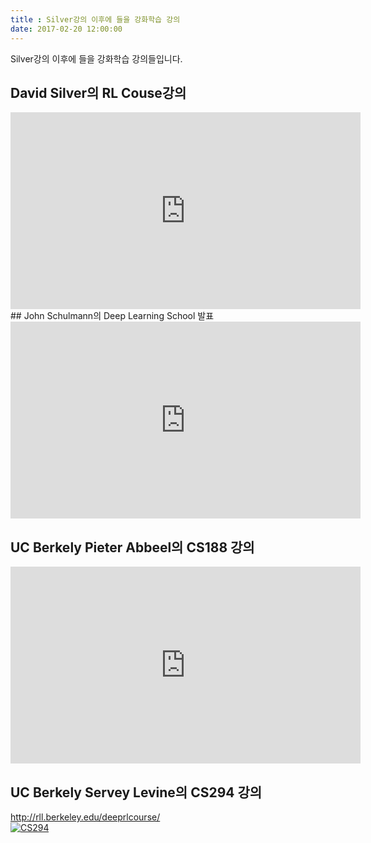 ```yaml
---
title : Silver강의 이후에 들을 강화학습 강의
date: 2017-02-20 12:00:00
---
```


Silver강의 이후에 들을 강화학습 강의들입니다.

<!--more-->

## David Silver의 RL Couse강의
<iframe width="560" height="315" src="https://www.youtube.com/embed/2pWv7GOvuf0?list=PLzuuYNsE1EZAXYR4FJ75jcJseBmo4KQ9-" frameborder="0" allowfullscreen></iframe>

<br/>
## John Schulmann의 Deep Learning School 발표
<iframe width="560" height="315" src="https://www.youtube.com/embed/PtAIh9KSnjo" frameborder="0" allowfullscreen></iframe>

<br/>

## UC Berkely Pieter Abbeel의 CS188 강의
<iframe width="560" height="315" src="https://www.youtube.com/embed/Xa8twbs8SI4?list=PL-XXv-cvA_iA4YSaTMfF_K_wvrKAY2H8u" frameborder="0" allowfullscreen></iframe>

<br/>

## UC Berkely Servey Levine의 CS294 강의

http://rll.berkeley.edu/deeprlcourse/
<br/>
[![CS294](https://img.youtube.com/vi/v=8jQIKgTzQd4&index=1&list=PLIvzepHmSvR6-UiU8Tl7rl3vhTCkHKT_u/100.jpg)](https://www.youtube.com/watch?v=8jQIKgTzQd4&index=1&list=PLIvzepHmSvR6-UiU8Tl7rl3vhTCkHKT_u "CS294")

